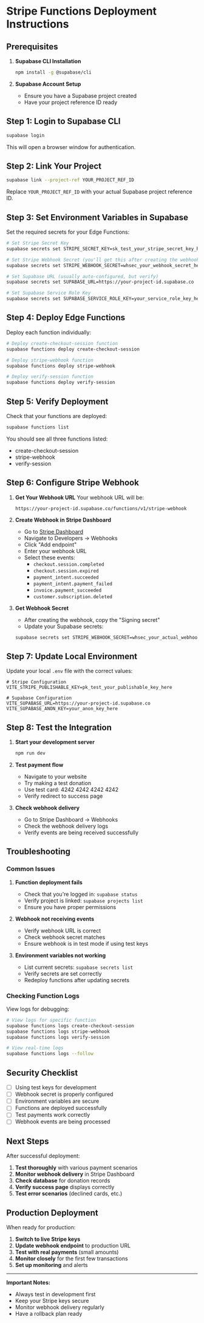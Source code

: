 # Stripe Functions Deployment Instructions

## Prerequisites

1. **Supabase CLI Installation**
   ```bash
   npm install -g @supabase/cli
   ```

2. **Supabase Account Setup**
   - Ensure you have a Supabase project created
   - Have your project reference ID ready

## Step 1: Login to Supabase CLI

```bash
supabase login
```

This will open a browser window for authentication.

## Step 2: Link Your Project

```bash
supabase link --project-ref YOUR_PROJECT_REF_ID
```

Replace `YOUR_PROJECT_REF_ID` with your actual Supabase project reference ID.

## Step 3: Set Environment Variables in Supabase

Set the required secrets for your Edge Functions:

```bash
# Set Stripe Secret Key
supabase secrets set STRIPE_SECRET_KEY=sk_test_your_stripe_secret_key_here

# Set Stripe Webhook Secret (you'll get this after creating the webhook)
supabase secrets set STRIPE_WEBHOOK_SECRET=whsec_your_webhook_secret_here

# Set Supabase URL (usually auto-configured, but verify)
supabase secrets set SUPABASE_URL=https://your-project-id.supabase.co

# Set Supabase Service Role Key
supabase secrets set SUPABASE_SERVICE_ROLE_KEY=your_service_role_key_here
```

## Step 4: Deploy Edge Functions

Deploy each function individually:

```bash
# Deploy create-checkout-session function
supabase functions deploy create-checkout-session

# Deploy stripe-webhook function  
supabase functions deploy stripe-webhook

# Deploy verify-session function
supabase functions deploy verify-session
```

## Step 5: Verify Deployment

Check that your functions are deployed:

```bash
supabase functions list
```

You should see all three functions listed:
- create-checkout-session
- stripe-webhook
- verify-session

## Step 6: Configure Stripe Webhook

1. **Get Your Webhook URL**
   Your webhook URL will be:
   ```
   https://your-project-id.supabase.co/functions/v1/stripe-webhook
   ```

2. **Create Webhook in Stripe Dashboard**
   - Go to [Stripe Dashboard](https://dashboard.stripe.com)
   - Navigate to Developers → Webhooks
   - Click "Add endpoint"
   - Enter your webhook URL
   - Select these events:
     - `checkout.session.completed`
     - `checkout.session.expired`
     - `payment_intent.succeeded`
     - `payment_intent.payment_failed`
     - `invoice.payment_succeeded`
     - `customer.subscription.deleted`

3. **Get Webhook Secret**
   - After creating the webhook, copy the "Signing secret"
   - Update your Supabase secrets:
   ```bash
   supabase secrets set STRIPE_WEBHOOK_SECRET=whsec_your_actual_webhook_secret
   ```

## Step 7: Update Local Environment

Update your local `.env` file with the correct values:

```env
# Stripe Configuration
VITE_STRIPE_PUBLISHABLE_KEY=pk_test_your_publishable_key_here

# Supabase Configuration
VITE_SUPABASE_URL=https://your-project-id.supabase.co
VITE_SUPABASE_ANON_KEY=your_anon_key_here
```

## Step 8: Test the Integration

1. **Start your development server**
   ```bash
   npm run dev
   ```

2. **Test payment flow**
   - Navigate to your website
   - Try making a test donation
   - Use test card: 4242 4242 4242 4242
   - Verify redirect to success page

3. **Check webhook delivery**
   - Go to Stripe Dashboard → Webhooks
   - Check the webhook delivery logs
   - Verify events are being received successfully

## Troubleshooting

### Common Issues

1. **Function deployment fails**
   - Check that you're logged in: `supabase status`
   - Verify project is linked: `supabase projects list`
   - Ensure you have proper permissions

2. **Webhook not receiving events**
   - Verify webhook URL is correct
   - Check webhook secret matches
   - Ensure webhook is in test mode if using test keys

3. **Environment variables not working**
   - List current secrets: `supabase secrets list`
   - Verify secrets are set correctly
   - Redeploy functions after updating secrets

### Checking Function Logs

View logs for debugging:

```bash
# View logs for specific function
supabase functions logs create-checkout-session
supabase functions logs stripe-webhook
supabase functions logs verify-session

# View real-time logs
supabase functions logs --follow
```

## Security Checklist

- [ ] Using test keys for development
- [ ] Webhook secret is properly configured
- [ ] Environment variables are secure
- [ ] Functions are deployed successfully
- [ ] Test payments work correctly
- [ ] Webhook events are being processed

## Next Steps

After successful deployment:

1. **Test thoroughly** with various payment scenarios
2. **Monitor webhook delivery** in Stripe Dashboard
3. **Check database** for donation records
4. **Verify success page** displays correctly
5. **Test error scenarios** (declined cards, etc.)

## Production Deployment

When ready for production:

1. **Switch to live Stripe keys**
2. **Update webhook endpoint** to production URL
3. **Test with real payments** (small amounts)
4. **Monitor closely** for the first few transactions
5. **Set up monitoring** and alerts

---

**Important Notes:**
- Always test in development first
- Keep your Stripe keys secure
- Monitor webhook delivery regularly
- Have a rollback plan ready